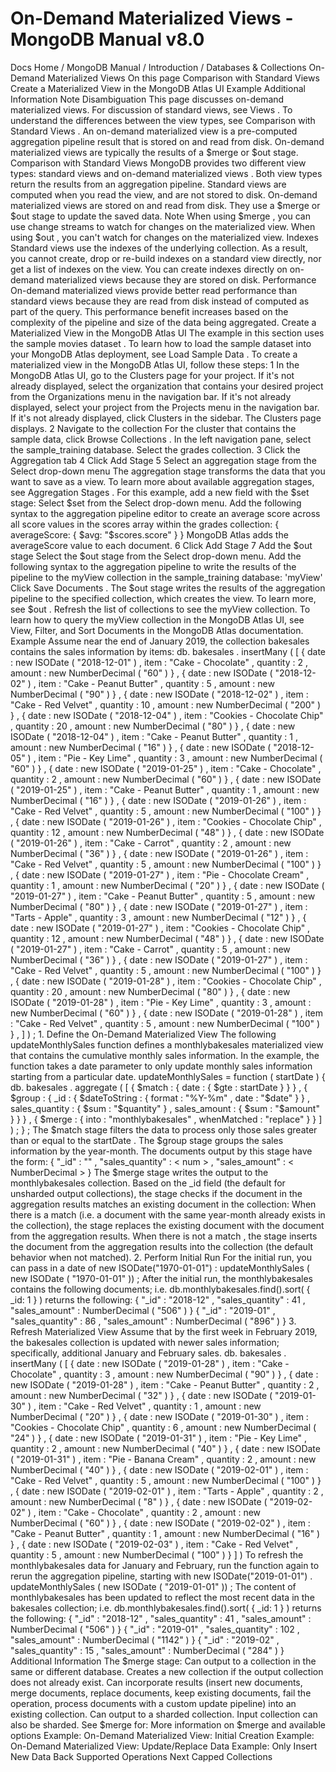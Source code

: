 # On-Demand Materialized Views - MongoDB Manual v8.0


Docs Home / MongoDB Manual / Introduction / Databases & Collections On-Demand Materialized Views On this page Comparison with Standard Views Create a Materialized View in the MongoDB Atlas UI Example Additional Information Note Disambiguation This page discusses on-demand materialized views. For discussion of
standard views, see Views . To understand the differences between the view types, see Comparison with Standard Views . An on-demand materialized view is a pre-computed aggregation pipeline
result that is stored on and read from disk. On-demand materialized
views are typically the results of a $merge or $out stage. Comparison with Standard Views MongoDB provides two different view types: standard views and on-demand materialized views . Both view types return the results
from an aggregation pipeline. Standard views are computed when you read the view, and are not stored
to disk. On-demand materialized views are stored on and read from disk. They
use a $merge or $out stage to update the saved
data. Note When using $merge , you can use change streams to watch for changes on the materialized view.
When using $out , you can't watch for changes on the
materialized view. Indexes Standard views use the indexes of the underlying collection. As a
result, you cannot create, drop or re-build indexes on a standard view
directly, nor get a list of indexes on the view. You can create indexes directly on on-demand materialized views because
they are stored on disk. Performance On-demand materialized views provide better read performance than
standard views because they are read from disk instead of computed as
part of the query. This performance benefit increases based on the
complexity of the pipeline and size of the data being aggregated. Create a Materialized View in the MongoDB Atlas UI The example in this section uses the sample movies dataset . To learn how to load the sample dataset
into your MongoDB Atlas deployment, see Load Sample Data . To create a materialized view in the MongoDB Atlas UI, follow these
steps: 1 In the MongoDB Atlas UI, go to the Clusters page for your project. If it's not already displayed, select the organization that
contains your desired project from the Organizations menu in the
navigation bar. If it's not already displayed, select your project
from the Projects menu in the navigation bar. If it's not already displayed, click Clusters in the
sidebar. The Clusters page displays. 2 Navigate to the collection For the cluster that contains the sample data,
click Browse Collections . In the left navigation pane, select the sample_training database. Select the grades collection. 3 Click the Aggregation tab 4 Click Add Stage 5 Select an aggregation stage from the Select drop-down menu The aggregation stage transforms the data that you want to save as
a view. To learn more about available aggregation stages, see Aggregation Stages . For this example, add a new field with the $set stage: Select $set from the Select drop-down
menu. Add the following syntax to the aggregation pipeline
editor to create an average score across all score values in the scores array within the grades collection: { averageScore: { $avg: "$scores.score" } } MongoDB Atlas adds the averageScore value to each document. 6 Click Add Stage 7 Add the $out stage Select the $out stage from the Select drop-down menu. Add the following syntax to the aggregation pipeline
to write the results of the pipeline to the myView collection in the sample_training database: 'myView' Click Save Documents . The $out stage writes the results of the
aggregation pipeline to the specified collection, which creates
the view. To learn more, see $out . Refresh the list of collections to see the myView collection. To learn how to query the myView collection in the MongoDB Atlas
UI, see View, Filter, and Sort Documents in the
MongoDB Atlas documentation. Example Assume near the end of January 2019, the collection bakesales contains the sales information by items: db. bakesales . insertMany ( [ { date : new ISODate ( "2018-12-01" ) , item : "Cake - Chocolate" , quantity : 2 , amount : new NumberDecimal ( "60" ) } , { date : new ISODate ( "2018-12-02" ) , item : "Cake - Peanut Butter" , quantity : 5 , amount : new NumberDecimal ( "90" ) } , { date : new ISODate ( "2018-12-02" ) , item : "Cake - Red Velvet" , quantity : 10 , amount : new NumberDecimal ( "200" ) } , { date : new ISODate ( "2018-12-04" ) , item : "Cookies - Chocolate Chip" , quantity : 20 , amount : new NumberDecimal ( "80" ) } , { date : new ISODate ( "2018-12-04" ) , item : "Cake - Peanut Butter" , quantity : 1 , amount : new NumberDecimal ( "16" ) } , { date : new ISODate ( "2018-12-05" ) , item : "Pie - Key Lime" , quantity : 3 , amount : new NumberDecimal ( "60" ) } , { date : new ISODate ( "2019-01-25" ) , item : "Cake - Chocolate" , quantity : 2 , amount : new NumberDecimal ( "60" ) } , { date : new ISODate ( "2019-01-25" ) , item : "Cake - Peanut Butter" , quantity : 1 , amount : new NumberDecimal ( "16" ) } , { date : new ISODate ( "2019-01-26" ) , item : "Cake - Red Velvet" , quantity : 5 , amount : new NumberDecimal ( "100" ) } , { date : new ISODate ( "2019-01-26" ) , item : "Cookies - Chocolate Chip" , quantity : 12 , amount : new NumberDecimal ( "48" ) } , { date : new ISODate ( "2019-01-26" ) , item : "Cake - Carrot" , quantity : 2 , amount : new NumberDecimal ( "36" ) } , { date : new ISODate ( "2019-01-26" ) , item : "Cake - Red Velvet" , quantity : 5 , amount : new NumberDecimal ( "100" ) } , { date : new ISODate ( "2019-01-27" ) , item : "Pie - Chocolate Cream" , quantity : 1 , amount : new NumberDecimal ( "20" ) } , { date : new ISODate ( "2019-01-27" ) , item : "Cake - Peanut Butter" , quantity : 5 , amount : new NumberDecimal ( "80" ) } , { date : new ISODate ( "2019-01-27" ) , item : "Tarts - Apple" , quantity : 3 , amount : new NumberDecimal ( "12" ) } , { date : new ISODate ( "2019-01-27" ) , item : "Cookies - Chocolate Chip" , quantity : 12 , amount : new NumberDecimal ( "48" ) } , { date : new ISODate ( "2019-01-27" ) , item : "Cake - Carrot" , quantity : 5 , amount : new NumberDecimal ( "36" ) } , { date : new ISODate ( "2019-01-27" ) , item : "Cake - Red Velvet" , quantity : 5 , amount : new NumberDecimal ( "100" ) } , { date : new ISODate ( "2019-01-28" ) , item : "Cookies - Chocolate Chip" , quantity : 20 , amount : new NumberDecimal ( "80" ) } , { date : new ISODate ( "2019-01-28" ) , item : "Pie - Key Lime" , quantity : 3 , amount : new NumberDecimal ( "60" ) } , { date : new ISODate ( "2019-01-28" ) , item : "Cake - Red Velvet" , quantity : 5 , amount : new NumberDecimal ( "100" ) } , ] ) ; 1. Define the On-Demand Materialized View The following updateMonthlySales function defines a monthlybakesales materialized view that contains the cumulative
monthly sales information. In the example, the function takes a date
parameter to only update monthly sales information starting from a
particular date. updateMonthlySales = function ( startDate ) { db. bakesales . aggregate ( [ { $match : { date : { $gte : startDate } } } , { $group : { _id : { $dateToString : { format : "%Y-%m" , date : "$date" } } , sales_quantity : { $sum : "$quantity" } , sales_amount : { $sum : "$amount" } } } , { $merge : { into : "monthlybakesales" , whenMatched : "replace" } } ] ) ; } ; The $match stage filters the data to process only those
sales greater than or equal to the startDate . The $group stage groups the sales information by the
year-month. The documents output by this stage have the form: { "_id" : "<YYYY-mm>" , "sales_quantity" : < num > , "sales_amount" : < NumberDecimal > } The $merge stage writes the output to the monthlybakesales collection. Based on the _id field (the default for
unsharded output collections), the stage checks if the document in
the aggregation results matches an
existing document in the collection: When there is a match (i.e. a document
with the same year-month already exists in the collection), the
stage replaces the existing document with the document from the
aggregation results. When there is not a match , the stage
inserts the document from the aggregation results into the
collection (the default behavior when not matched). 2. Perform Initial Run For the initial run, you can pass in a date of new
ISODate("1970-01-01") : updateMonthlySales ( new ISODate ( "1970-01-01" )) ; After the initial run, the monthlybakesales contains the following
documents; i.e. db.monthlybakesales.find().sort( { _id: 1 } ) returns the following: { "_id" : "2018-12" , "sales_quantity" : 41 , "sales_amount" : NumberDecimal ( "506" ) } { "_id" : "2019-01" , "sales_quantity" : 86 , "sales_amount" : NumberDecimal ( "896" ) } 3. Refresh Materialized View Assume that by the first week in February 2019, the bakesales collection is updated with newer sales information; specifically,
additional January and February sales. db. bakesales . insertMany ( [ { date : new ISODate ( "2019-01-28" ) , item : "Cake - Chocolate" , quantity : 3 , amount : new NumberDecimal ( "90" ) } , { date : new ISODate ( "2019-01-28" ) , item : "Cake - Peanut Butter" , quantity : 2 , amount : new NumberDecimal ( "32" ) } , { date : new ISODate ( "2019-01-30" ) , item : "Cake - Red Velvet" , quantity : 1 , amount : new NumberDecimal ( "20" ) } , { date : new ISODate ( "2019-01-30" ) , item : "Cookies - Chocolate Chip" , quantity : 6 , amount : new NumberDecimal ( "24" ) } , { date : new ISODate ( "2019-01-31" ) , item : "Pie - Key Lime" , quantity : 2 , amount : new NumberDecimal ( "40" ) } , { date : new ISODate ( "2019-01-31" ) , item : "Pie - Banana Cream" , quantity : 2 , amount : new NumberDecimal ( "40" ) } , { date : new ISODate ( "2019-02-01" ) , item : "Cake - Red Velvet" , quantity : 5 , amount : new NumberDecimal ( "100" ) } , { date : new ISODate ( "2019-02-01" ) , item : "Tarts - Apple" , quantity : 2 , amount : new NumberDecimal ( "8" ) } , { date : new ISODate ( "2019-02-02" ) , item : "Cake - Chocolate" , quantity : 2 , amount : new NumberDecimal ( "60" ) } , { date : new ISODate ( "2019-02-02" ) , item : "Cake - Peanut Butter" , quantity : 1 , amount : new NumberDecimal ( "16" ) } , { date : new ISODate ( "2019-02-03" ) , item : "Cake - Red Velvet" , quantity : 5 , amount : new NumberDecimal ( "100" ) } ] ) To refresh the monthlybakesales data for January and February, run
the function again to rerun the aggregation pipeline, starting with new ISODate("2019-01-01") . updateMonthlySales ( new ISODate ( "2019-01-01" )) ; The content of monthlybakesales has been updated to reflect the
most recent data in the bakesales collection; i.e. db.monthlybakesales.find().sort( { _id: 1 } ) returns the following: { "_id" : "2018-12" , "sales_quantity" : 41 , "sales_amount" : NumberDecimal ( "506" ) } { "_id" : "2019-01" , "sales_quantity" : 102 , "sales_amount" : NumberDecimal ( "1142" ) } { "_id" : "2019-02" , "sales_quantity" : 15 , "sales_amount" : NumberDecimal ( "284" ) } Additional Information The $merge stage: Can output to a collection in the same or different database. Creates a new collection if the output collection does not already
exist. Can incorporate results (insert new documents, merge documents,
replace documents, keep existing documents, fail the operation,
process documents with a custom update pipeline) into an existing
collection. Can output to a sharded collection. Input collection can
also be sharded. See $merge for: More information on $merge and available options Example: On-Demand Materialized View: Initial Creation Example: On-Demand Materialized View: Update/Replace Data Example: Only Insert New Data Back Supported Operations Next Capped Collections
